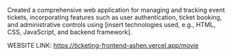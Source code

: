 Created a comprehensive web application for managing and tracking event tickets, incorporating features such as user authentication, ticket booking, and administrative controls using [insert technologies used, e.g., HTML, CSS, JavaScript, and backend framework].

WEBSITE LINK:
https://ticketing-frontend-ashen.vercel.app/movie
